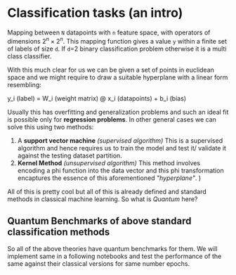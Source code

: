 # Classification tasks (an intro)

Mapping between `N` datapoints with `n` feature space, with operators of dimensions $2^n \times 2^n$. This mapping function gives a value `y` within a finite set of labels of size `d`. If `d`=2 binary classification problem otherwise it is a multi class classifier. 

With this much clear for us we can be given a set of points in euclidean space and we might require to draw a suitable hyperplane with a linear form resembling:

y_i (label) = W_i (weight matrix) @ x_i (datapoints) + b_i (bias)

Usually this has overfitting and generalization problems and such an ideal fit is possible only for **regression problems**. In other general cases we can solve this using two methods:

1. A **support vector machine** *(supervised algorithm)*
This is a supervised algorithm and hence requires us to train the model and test it/ validate it against the testing dataset partition. 
2. **Kernel Method** *(unsupervised algorithm)*
This method involves encoding a phi function into the data vector and this phi transformation encaptures the essence of this aforementioned *"hyperplane"*. )

All of this is pretty cool but all of this is already defined and standard methods in classical machine learning. So what is *Quantum* here?

## Quantum Benchmarks of above standard classification methods

So all of the above theories have quantum benchmarks for them. We will implement same in a following notebooks and test the performance of the same against their classical versions for same number epochs.

